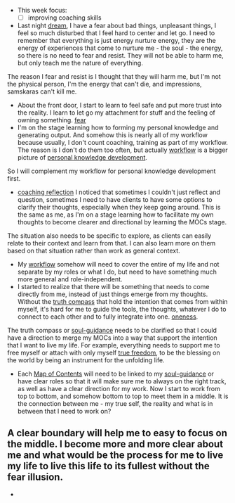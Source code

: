 -  This week focus:
    - [ ] improving coaching skills
- Last night [dream](<dream.md>), I have a fear about bad things, unpleasant things, I feel so much disturbed that I feel hard to center and let go. I need to remember that everything is just energy nurture energy, they are the energy of experiences that come to nurture me - the soul - the energy, so there is no need to fear and resist. They will not be able to harm me, but only teach me the nature of everything.

The reason I fear and resist is I thought that they will harm me, but I'm not the physical person, I'm the energy that can't die, and impressions, samskaras can't kill me.
- About the front door, I start to learn to feel safe and put more trust into the reality. I learn to let go my attachment for stuff and the feeling of owning something. [fear](<fear.md>)
- I'm on the stage learning how to forming my personal knowledge and generating output. And somehow this is nearly all of my workflow because usually, I don't count coaching, training as part of my workflow. The reason is I don't do them too often, but actually [workflow](<workflow.md>) is a bigger picture of [personal knowledge development](<personal knowledge development.md>).

So I will complement my workflow for personal knowledge development first.
- [coaching reflection](<coaching reflection.md>) I noticed that sometimes I couldn't just reflect and question, sometimes I need to have clients to have some options to clarify their thoughts, especially when they keep going around. This is the same as me, as I'm on a stage learning how to facilitate my own thoughts to become clearer and directional by learning the MOCs stage.

The situation also needs to be specific to explore, as clients can easily relate to their context and learn from that. I can also learn more on them based on that situation rather than work as general context.
- My [workflow](<workflow.md>) somehow will need to cover the entire of my life and not separate by my roles or what I do, but need to have something much more general and role-independent.
- I started to realize that there will be something that needs to come directly from me, instead of just things emerge from my thoughts. Without the [truth compass](<truth compass.md>) that hold the intention that comes from within myself, it's hard for me to guide the tools, the thoughts, whatever I do to connect to each other and to fully integrate into one. [oneness](<oneness.md>). 

The truth compass or [soul-guidance](<soul-guidance.md>) needs to be clarified so that I could have a direction to merge my MOCs into a way that support the intention that I want to live my life. For example, everything needs to support me to free myself or attach with only myself [true freedom](<true freedom.md>), to be the blessing on the world by being an instrument for the unfolding life. 
- Each [Map of Contents](<Map of Contents.md>) will need to be linked to my [soul-guidance](<soul-guidance.md>) or have clear roles so that it will make sure me to always on the right track, as well as have a clear direction for my work. Now I start to work from top to bottom, and somehow bottom to top to meet them in a middle. It is the connection between me - my true self, the reality and what is in between that I need to work on?

A clear boundary will help me to easy to focus on the middle. I become more and more clear about me and what would be the process for me to live my life to live this life to its fullest without the fear illusion.
- 
- 
